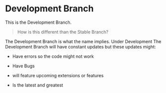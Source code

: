 # Development Branch

This is the Development Branch.

> How is this different than the Stable Branch?

The Development Branch is what the name implies. Under Development
The Development Branch will have constant updates but these updates might:

- Have errors so the code might not work

- Have Bugs

- will feature upcoming extensions or features

- Is the latest and greatest

